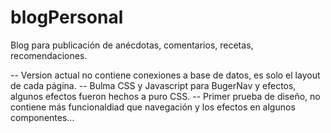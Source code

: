# blogPersonal
Blog para publicación de anécdotas, comentarios, recetas, recomendaciones. 

-- Version actual no contiene conexiones a base de datos, es solo el layout de cada página. 
-- Bulma CSS y Javascript para BugerNav y efectos, algunos efectos fueron hechos a puro CSS.
-- Primer prueba de diseño, no contiene más funcionaldiad que navegación y los efectos en algunos componentes... 
